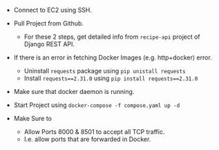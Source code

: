 * Connect to EC2 using SSH.
* Pull Project from Github.
    * For these 2 steps, get detailed info from `recipe-api` project of Django REST API.

* If there is an error in fetching Docker Images (e.g. http+docker) error.
    * Uninstall `requests` package using `pip unistall requests`
    * Install `requests==2.31.0` using `pip install requests==2.31.0`

* Make sure that docker daemon is running.

* Start Project using `docker-compose -f compose.yaml up -d`

* Make Sure to 
    * Allow Ports 8000 & 8501 to accept all TCP traffic.
    * I.e. allow ports that are forwarded in Docker.